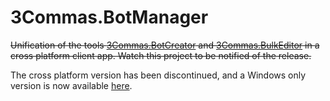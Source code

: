# 3Commas.BotManager
~~Unification of the tools [3Commas.BotCreator](https://github.com/MarcDrexler/3Commas.BotCreator) and [3Commas.BulkEditor](https://github.com/MarcDrexler/3Commas.BulkEditor) in a cross platform client app.
Watch this project to be notified of the release.~~

The cross platform version has been discontinued, and a Windows only version is now available [here](http://marc-drexler.de/bot-manager).

